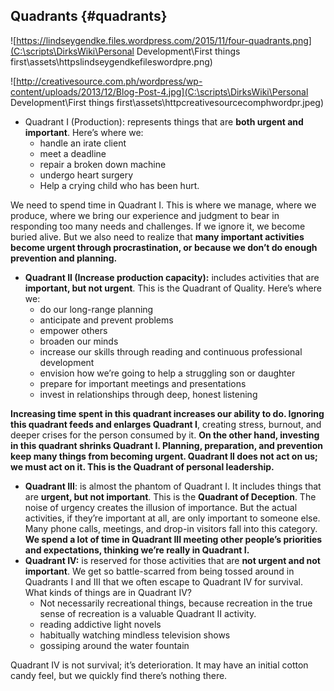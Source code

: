 ## Quadrants {#quadrants}

![https://lindseygendke.files.wordpress.com/2015/11/four-quadrants.png](C:\scripts\DirksWiki\Personal Development\First things first\assets\httpslindseygendkefileswordpre.png)

![http://creativesource.com.ph/wordpress/wp-content/uploads/2013/12/Blog-Post-4.jpg](C:\scripts\DirksWiki\Personal Development\First things first\assets\httpcreativesourcecomphwordpr.jpeg)

*   Quadrant I (Production): represents things that are **both urgent and important**. Here’s where we:
    *   handle an irate client
    *   meet a deadline
    *   repair a broken down machine
    *   undergo heart surgery
    *   Help a crying child who has been hurt.

We need to spend time in Quadrant I. This is where we manage, where we produce, where we bring our experience and judgment to bear in responding too many needs and challenges. If we ignore it, we become buried alive. But we also need to realize that **many important activities become urgent through procrastination, or because we don’t do enough prevention and planning.**

*   **Quadrant II (Increase production capacity):** includes activities that are **important, but not urgent**. This is the Quadrant of Quality. Here’s where we:
    *   do our long-range planning
    *   anticipate and prevent problems
    *   empower others
    *   broaden our minds
    *   increase our skills through reading and continuous professional development
    *   envision how we’re going to help a struggling son or daughter
    *   prepare for important meetings and presentations
    *   invest in relationships through deep, honest listening

**Increasing time spent in this quadrant increases our ability to do. Ignoring this quadrant feeds and enlarges Quadrant I**, creating stress, burnout, and deeper crises for the person consumed by it. **On the other hand, investing in this quadrant shrinks Quadrant I. Planning, preparation, and prevention keep many things from becoming urgent. Quadrant II does not act on us; we must act on it. This is the Quadrant of personal leadership.**

*   **Quadrant III**: is almost the phantom of Quadrant I. It includes things that are **urgent, but not important**. This is the **Quadrant of Deception**. The noise of urgency creates the illusion of importance. But the actual activities, if they’re important at all, are only important to someone else. Many phone calls, meetings, and drop-in visitors fall into this category. **We spend a lot of time in Quadrant III meeting other people’s priorities and expectations, thinking we’re really in Quadrant I.**
*   **Quadrant IV:** is reserved for those activities that are **not urgent and not important**. We get so battle-scarred from being tossed around in Quadrants I and III that we often escape to Quadrant IV for survival. What kinds of things are in Quadrant IV?
    *   Not necessarily recreational things, because recreation in the true sense of recreation is a valuable Quadrant II activity.
    *   reading addictive light novels
    *   habitually watching mindless television shows
    *   gossiping around the water fountain

Quadrant IV is not survival; it’s deterioration. It may have an initial cotton candy feel, but we quickly find there’s nothing there.